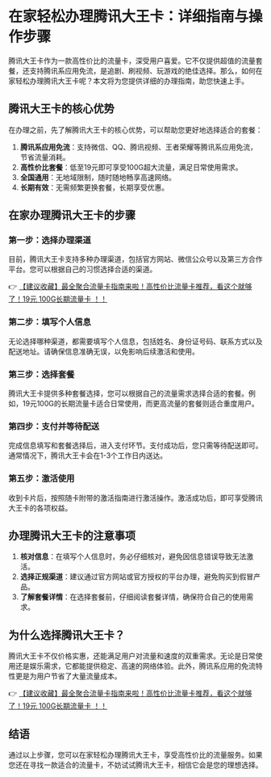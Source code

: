 # 在家轻松办理腾讯大王卡：详细指南与操作步骤

腾讯大王卡作为一款高性价比的流量卡，深受用户喜爱。它不仅提供超值的流量套餐，还支持腾讯系应用免流，是追剧、刷视频、玩游戏的绝佳选择。那么，如何在家轻松办理腾讯大王卡呢？本文将为您提供详细的办理指南，助您快速上手。

## 腾讯大王卡的核心优势

在办理之前，先了解腾讯大王卡的核心优势，可以帮助您更好地选择适合的套餐：

1. **腾讯系应用免流**：支持微信、QQ、腾讯视频、王者荣耀等腾讯系应用免流，节省流量消耗。
2. **高性价比套餐**：低至19元即可享受100G超大流量，满足日常使用需求。
3. **全国通用**：无地域限制，随时随地畅享高速网络。
4. **长期有效**：无需频繁更换套餐，长期享受优惠。

## 在家办理腾讯大王卡的步骤

### 第一步：选择办理渠道

目前，腾讯大王卡支持多种办理渠道，包括官方网站、微信公众号以及第三方合作平台。您可以根据自己的习惯选择合适的渠道。

👉 [【建议收藏】最全聚合流量卡指南来啦！高性价比流量卡推荐，看这个就够了！19元 100G长期流量卡 ！！](https://bit.ly/Liuliangka)

### 第二步：填写个人信息

无论选择哪种渠道，都需要填写个人信息，包括姓名、身份证号码、联系方式以及配送地址。请确保信息准确无误，以免影响后续激活和使用。

### 第三步：选择套餐

腾讯大王卡提供多种套餐选择，您可以根据自己的流量需求选择合适的套餐。例如，19元100G的长期流量卡适合日常使用，而更高流量的套餐则适合重度用户。

### 第四步：支付并等待配送

完成信息填写和套餐选择后，进入支付环节。支付成功后，您只需等待配送即可。通常情况下，腾讯大王卡会在1-3个工作日内送达。

### 第五步：激活使用

收到卡片后，按照随卡附带的激活指南进行激活操作。激活成功后，即可享受腾讯大王卡的各项权益。

## 办理腾讯大王卡的注意事项

1. **核对信息**：在填写个人信息时，务必仔细核对，避免因信息错误导致无法激活。
2. **选择正规渠道**：建议通过官方网站或官方授权的平台办理，避免购买到假冒产品。
3. **了解套餐详情**：在选择套餐前，仔细阅读套餐详情，确保符合自己的使用需求。

## 为什么选择腾讯大王卡？

腾讯大王卡不仅价格实惠，还能满足用户对流量和速度的双重需求。无论是日常使用还是娱乐需求，它都能提供稳定、高速的网络体验。此外，腾讯系应用的免流特性更是为用户节省了大量流量成本。

👉 [【建议收藏】最全聚合流量卡指南来啦！高性价比流量卡推荐，看这个就够了！19元 100G长期流量卡 ！！](https://bit.ly/Liuliangka)

## 结语

通过以上步骤，您可以在家轻松办理腾讯大王卡，享受高性价比的流量服务。如果您还在寻找一款适合的流量卡，不妨试试腾讯大王卡，相信它会是您的理想选择。